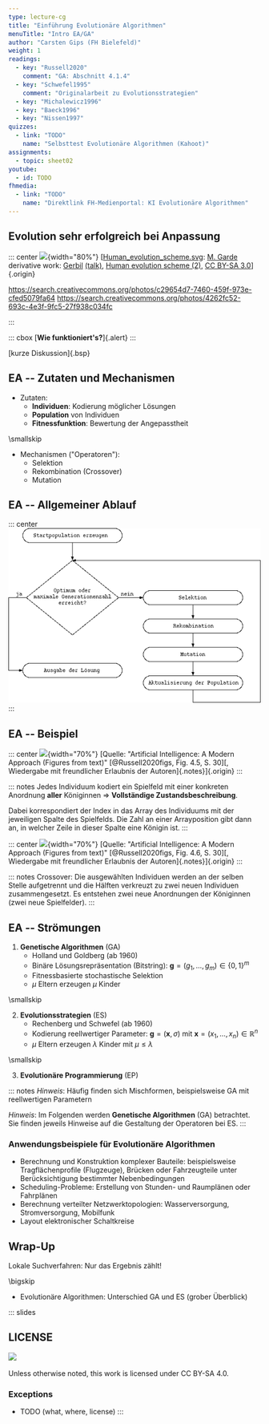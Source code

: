 ```yaml
---
type: lecture-cg
title: "Einführung Evolutionäre Algorithmen"
menuTitle: "Intro EA/GA"
author: "Carsten Gips (FH Bielefeld)"
weight: 1
readings:
  - key: "Russell2020"
    comment: "GA: Abschnitt 4.1.4"
  - key: "Schwefel1995"
    comment: "Originalarbeit zu Evolutionsstrategien"
  - key: "Michalewicz1996"
  - key: "Baeck1996"
  - key: "Nissen1997"
quizzes:
  - link: "TODO"
    name: "Selbsttest Evolutionäre Algorithmen (Kahoot)"
assignments:
  - topic: sheet02
youtube:
  - id: TODO
fhmedia:
  - link: "TODO"
    name: "Direktlink FH-Medienportal: KI Evolutionäre Algorithmen"
---
```



## Evolution sehr erfolgreich bei Anpassung

::: center
![](images/Human_evolution_scheme){width="80%"}
[[Human_evolution_scheme.svg](https://lizenzhinweisgenerator.de/wiki/File:Human_evolution_scheme.svg): [M. Garde](https://commons.wikimedia.org/wiki/User:Mgarde) derivative work: [Gerbil](https://commons.wikimedia.org/wiki/User:Gerbil) [(talk)](https://lizenzhinweisgenerator.de/wiki/User_talk:Gerbil), [Human evolution scheme (2)](https://commons.wikimedia.org/wiki/File:Human_evolution_scheme_(2).jpg), [CC BY-SA 3.0](https://creativecommons.org/licenses/by-sa/3.0/legalcode)]{.origin}

https://search.creativecommons.org/photos/c29654d7-7460-459f-973e-cfed5079fa64
https://search.creativecommons.org/photos/4262fc52-693c-4e3f-9fc5-27f938c034fc

:::

::: cbox
[**Wie funktioniert's?**]{.alert}
:::

[kurze Diskussion]{.bsp}


## EA -- Zutaten und Mechanismen

*   Zutaten:
    *   **Individuen**: Kodierung möglicher Lösungen
    *   **Population** von Individuen
    *   **Fitnessfunktion**: Bewertung der Angepasstheit

\smallskip

*   Mechanismen ("Operatoren"):
    *   Selektion
    *   Rekombination (Crossover)
    *   Mutation


## EA -- Allgemeiner Ablauf

::: center
![](images/ea_prinz.png)
:::


## EA -- Beispiel

::: center
![](images/genetic){width="70%"}
[Quelle: "Artificial Intelligence: A Modern Approach (Figures from text)" [@Russell2020figs, Fig. 4.5, S. 30][, Wiedergabe mit freundlicher Erlaubnis der Autoren]{.notes}]{.origin}
:::

::: notes
Jedes Individuum kodiert ein Spielfeld mit einer konkreten Anordnung **aller**
Königinnen => **Vollständige Zustandsbeschreibung**.

Dabei korrespondiert der Index in das Array des Individuums mit der jeweiligen
Spalte des Spielfelds. Die Zahl an einer Arrayposition gibt dann an, in welcher
Zeile in dieser Spalte eine Königin ist.
:::

::: center
![](images/8queens-crossover){width="70%"}
[Quelle: "Artificial Intelligence: A Modern Approach (Figures from text)" [@Russell2020figs, Fig. 4.6, S. 30][, Wiedergabe mit freundlicher Erlaubnis der Autoren]{.notes}]{.origin}
:::

::: notes
Crossover: Die ausgewählten Individuen werden an der selben Stelle aufgetrennt
und die Hälften verkreuzt zu zwei neuen Individuen zusammengesetzt. Es entstehen
zwei neue Anordnungen der Königinnen (zwei neue Spielfelder).
:::


## EA -- Strömungen

1.  **Genetische Algorithmen** (GA)
    *   Holland und Goldberg (ab 1960)
    *   Binäre Lösungsrepräsentation (Bitstring): $\mathbf{g} = (g_1, \dots, g_m)\in \{ 0,1\}^m$
    *   Fitnessbasierte stochastische Selektion
    *   $\mu$ Eltern erzeugen $\mu$ Kinder

\smallskip

2.  **Evolutionsstrategien** (ES)
    *   Rechenberg und Schwefel (ab 1960)
    *   Kodierung reellwertiger Parameter: $\mathbf{g} = (\mathbf{x}, \sigma)$
        mit $\mathbf{x} = (x_1, \dots, x_n) \in \mathbb{R}^n$       <!-- XXX eigentlich $\mathbf{\sigma}$, aber das erkennt die Übersetzung nach HTML nicht -->
    *   $\mu$ Eltern erzeugen $\lambda$ Kinder mit $\mu \le \lambda$

\smallskip

3.  **Evolutionäre Programmierung** (EP)

::: notes
*Hinweis*: Häufig finden sich Mischformen, beispielsweise GA mit reellwertigen Parametern

*Hinweis*: Im Folgenden werden **Genetische Algorithmen** (GA) betrachtet. Sie
finden jeweils Hinweise auf die Gestaltung der Operatoren bei ES.
:::


### Anwendungsbeispiele für Evolutionäre Algorithmen

*   Berechnung und Konstruktion komplexer Bauteile: beispielsweise
    Tragflächenprofile (Flugzeuge), Brücken oder Fahrzeugteile unter
    Berücksichtigung bestimmter Nebenbedingungen
*   Scheduling-Probleme: Erstellung von Stunden- und Raumplänen oder Fahrplänen
*   Berechnung verteilter Netzwerktopologien: Wasserversorgung, Stromversorgung,
    Mobilfunk
*   Layout elektronischer Schaltkreise


## Wrap-Up

Lokale Suchverfahren: Nur das Ergebnis zählt!

\bigskip

*   Evolutionäre Algorithmen: Unterschied GA und ES (grober Überblick)







<!-- DO NOT REMOVE - THIS IS A LAST SLIDE TO INDICATE THE LICENSE AND POSSIBLE EXCEPTIONS (IMAGES, ...). -->
::: slides
## LICENSE
![](https://licensebuttons.net/l/by-sa/4.0/88x31.png)

Unless otherwise noted, this work is licensed under CC BY-SA 4.0.

### Exceptions
*   TODO (what, where, license)
:::

